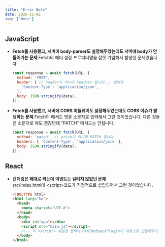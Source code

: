 ```yaml
---
title: "Error Note"
date: 2020-11-02
tag: ["Note"]
---
```


## JavaScript

- **Fetch를 사용했고, 서버에 body-parser도 설정해두었는데도 서버에 body가 안들어가는 문제**
  Fetch의 헤더 설정 프로퍼티명을 잘못 기입해서 발생한 문제였습니다.

  ```js
  const response = await fetch(URL, {
    method: 'POST',
    header: { // header가 아니라 headers 입니다... 엉엉엉
      'Content-Type': 'application/json',
    },
    body: JSON.stringify(data),
  });
  ```

- **Fetch를 사용했고, 서버에 CORS 미들웨어도 설정해두었는데도 CORS 이슈가 발생하는 문제**
  Fetch의 메서드 명을 소문자로 입력해서 그런 것이었습니다. 다른 것들은 소문자로 해도 괜찮던데 "PATCH" 메서드는 안됩니다.

  ```js
  const response = await fetch(URL, {
    method: 'patch', // patch가 아니라 PATCH 입니다.
    headers: { 'Content-Type': 'application/json' },
    body: JSON.stringify(data),
  });
  ```

## React

- **렌더링은 제대로 되는데 이벤트는 걸리지 않았던 문제**  
  src/index.html에 \<script\>코드가 직접적으로 삽입되어서 그런 것이었습니다.

    ```html
    <!DOCTYPE html>
    <html lang="ko">
      <head>
        <meta charset="UTF-8">
      </head>
      <body>
        <div id="app"></div>
        <script src="main.js"></script>
        <!-- 이 <script> 부분은 웹팩의 HtmlWebpackPlugin이 자동으로 삽입해주기 때문에 없어야 함 -->
      </body>
    </html>
    ```
